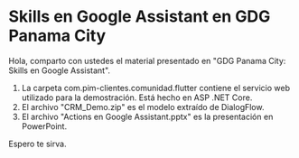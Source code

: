 # Skills en Google Assistant en GDG Panama City

Hola, comparto con ustedes el material presentado en "GDG Panama City: Skills en Google Assistant".

1. La carpeta com.pim-clientes.comunidad.flutter contiene el servicio web utilizado para la demostración. Está hecho en ASP .NET Core.
2. El archivo "CRM_Demo.zip" es el modelo extraído de DialogFlow.
3. El archivo "Actions en Google Assistant.pptx" es la presentación en PowerPoint.

Espero te sirva.
